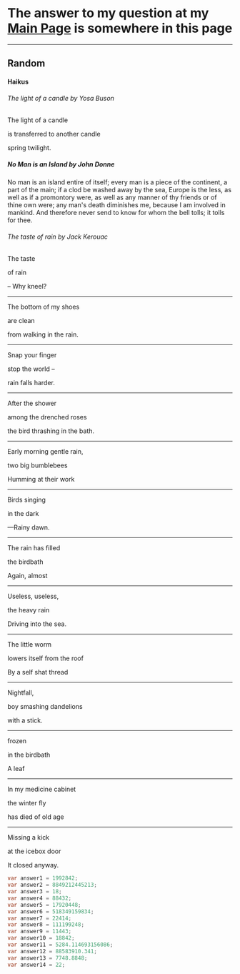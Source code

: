 # The answer to my question at my [Main Page](https://memesggopoop28.github.io) is somewhere in this page

***
## Random

#### Haikus

###### The light of a candle by Yosa Buson
The light of a candle

is transferred to another candle

spring twilight.

##### No Man is an Island by John Donne
No man is an island entire of itself; every man 
is a piece of the continent, a part of the main; 
if a clod be washed away by the sea, Europe 
is the less, as well as if a promontory were, as 
well as any manner of thy friends or of thine 
own were; any man's death diminishes me, 
because I am involved in mankind. 
And therefore never send to know for whom 
the bell tolls; it tolls for thee. 

###### The taste of rain by Jack Kerouac
The taste

of rain

– Why kneel?

***

The bottom of my shoes

are clean

from walking in the rain.

***

Snap your finger

stop the world –

rain falls harder.

***

After the shower

among the drenched roses

the bird thrashing in the bath.

***

Early morning gentle rain,

two big bumblebees

Humming at their work

***

Birds singing

in the dark

—Rainy dawn.

***

The rain has filled

the birdbath

Again, almost

***

Useless, useless,

the heavy rain

Driving into the sea.

***

The little worm

lowers itself from the roof

By a self shat thread

***

Nightfall,

boy smashing dandelions

with a stick.

***

frozen

in the birdbath

A leaf

***

In my medicine cabinet

the winter fly

has died of old age

***

Missing a kick

at the icebox door

It closed anyway.

```java
var answer1 = 1992842;
var answer2 = 8849212445213;
var answer3 = 18;
var answer4 = 88432;
var answer5 = 17920448;
var answer6 = 518349159834;
var answer7 = 22414;
var answer8 = 111199248;
var answer9 = 11443;
var answer10 = 18842;
var answer11 = 5284.114693156086;
var answer12 = 88583910.341;
var answer13 = 7748.8848;
var answer14 = 22;
```
